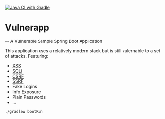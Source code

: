 [![Java CI with Gradle](https://github.com/Nilstrieb/very-totally-secure-perfect-app-that-is-not-vulnerable/actions/workflows/gradle.yml/badge.svg)](https://github.com/Nilstrieb/very-totally-secure-perfect-app-that-is-not-vulnerable/actions/workflows/gradle.yml)

# Vulnerapp

-- A Vulnerable Sample Spring Boot Application

This application uses a relatively modern stack but is still vulernable to a set of attacks.
Featuring:

- [XSS](https://portswigger.net/web-security/cross-site-scripting)
- [SQLi](https://portswigger.net/web-security/sql-injection)
- [CSRF](https://portswigger.net/web-security/csrf)
- [SSRF](https://portswigger.net/web-security/ssrf)
- Fake Logins
- Info Exposure
- Plain Passwords
- ...

```console
./gradlew bootRun
```
